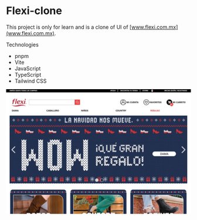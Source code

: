 # Flexi-clone

This project is only for learn and is a clone of UI of [www.flexi.com.mx](www.flexi.com.mx).

Technologies

- pnpm
- Vite
- JavaScript
- TypeScript
- Tailwind CSS

![Flexi-clone-image](https://github.com/carlosdummy14/flexi-clone/blob/main/flexi-clone.JPG)

